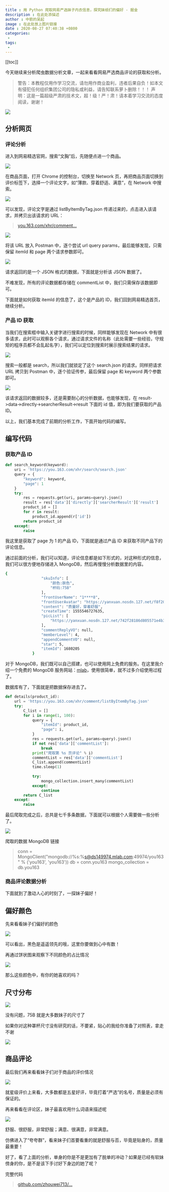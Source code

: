 ```yaml
---
title : 用 Python 爬取网易严选妹子内衣信息，探究妹纸们的偏好 - 掘金
description : 在此处添描述
author : 中箭的吴起
image : 在此处放上图片链接
date : 2020-08-27 07:40:38 +0800
categories:
 -
tags:
 -
---
```

[[toc]]

今天继续来分析爬虫数据分析文章，一起来看看网易严选商品评论的获取和分析。

> 警告：本教程仅用作学习交流，请勿用作商业盈利，违者后果自负！如本文有侵犯任何组织集团公司的隐私或利益，请告知联系萝卜删除！！！ 声明：这是一篇超级严肃的技术文，超！级！严！肃！请本着学习交流的态度阅读，谢谢！

![](https://user-gold-cdn.xitu.io/2019/10/16/16dd246dc8c21ef5?imageView2/0/w/1280/h/960/format/webp/ignore-error/1)

分析网页
----

### 评论分析

进入到网易精选官网，搜索“文胸”后，先随便点进一个商品。

![](https://user-gold-cdn.xitu.io/2019/10/16/16dd2470a0fbd697?imageView2/0/w/1280/h/960/format/webp/ignore-error/1)

在商品页面，打开 Chrome 的控制台，切换至 Network 页，再把商品页面切换到评价标签下，选择一个评论文字，如“薄款、穿着舒适、满意”，在 Network 中搜索。

![](https://user-gold-cdn.xitu.io/2019/10/16/16dd247232fd2dfb?imageView2/0/w/1280/h/960/format/webp/ignore-error/1)

可以发现，评论文字是通过 listByItemByTag.json 传递过来的，点击进入该请求，并拷贝出该请求的 URL：

> [you.163.com/xhr/comment…](https://you.163.com/xhr/comment/listByItemByTag.json?csrf_token=060f4782bf9fda38128cfaeafb661f8c&__timestamp=1571106038283&itemId=1616018&tag=%E5%85%A8%E9%83%A8&size=20&page=1&orderBy=0&oldItemTag=%E5%85%A8%E9%83%A8&oldItemOrderBy=0&tagChanged=0)

![](https://user-gold-cdn.xitu.io/2019/10/16/16dd2475537d2456?imageView2/0/w/1280/h/960/format/webp/ignore-error/1)

将该 URL 放入 Postman 中，逐个尝试 url query params，最后能够发现，只需保留 itemId 和 page 两个请求参数即可。

![](https://user-gold-cdn.xitu.io/2019/10/16/16dd24769877f946?imageView2/0/w/1280/h/960/format/webp/ignore-error/1)

请求返回的是一个 JSON 格式的数据，下面就是分析该 JSON 数据了。

不难发现，所有的评论数据都存储在 commentList 中，我们只需保存该数据即可。

下面就是如何获取 itemId 的信息了，这个是产品的 ID，我们回到网易精选首页，继续分析。

### 产品 ID 获取

当我们在搜索框中输入关键字进行搜索的时候，同样能够发现在 Network 中有很多请求，此时可以观察各个请求，通过请求文件的名称（此处需要一些经验，守规矩的程序员都不会乱起名字），我们可以定位到搜索时展示搜索结果的请求。

![](https://user-gold-cdn.xitu.io/2019/10/16/16dd24786e038bf4?imageView2/0/w/1280/h/960/format/webp/ignore-error/1)

搜索一般都是 search，所以我们就锁定了这个 search.json 的请求。同样把请求 URL 拷贝到 Postman 中，逐个验证传参，最后保留 page 和 keyword 两个参数即可。

![](https://user-gold-cdn.xitu.io/2019/10/16/16dd247b5764cdf8?imageView2/0/w/1280/h/960/format/webp/ignore-error/1)

该请求返回的数据较多，还是需要耐心的分析数据，也能够发现，在 result->data->directly->searcherResult->result 下面的 id 值，即为我们要获取的产品 ID。

以上，我们基本完成了前期的分析工作，下面开始代码的编写。

编写代码
----

### 获取产品 ID

```py
def search_keyword(keyword):
    uri = 'https://you.163.com/xhr/search/search.json'
    query = {
        "keyword": keyword,
        "page": 1
    }
    try:
        res = requests.get(uri, params=query).json()
        result = res['data']['directly']['searcherResult']['result']
        product_id = []
        for r in result:
            product_id.append(r['id'])
        return product_id
    except:
        raise
```

我这里是获取了 page 为 1 的产品 ID，下面就是通过产品 ID 来获取不同产品下的评论信息。

通过前面的分析，我们可以知道，评论信息都是如下形式的，对这种形式的信息，我们可以很方便地存储进入 MongoDB，然后再慢慢分析数据里的内容。

```bash
{
                "skuInfo": [
                    "颜色:肤色",
                    "杯码:75B"
                ],
                "frontUserName": "1****8",
                "frontUserAvatar": "https://yanxuan.nosdn.127.net/f8f20a77db47b8c66c531c14c8b38ee7.jpg",
                "content": "质量好，穿着舒服",
                "createTime": 1555546727635,
                "picList": [
                    "https://yanxuan.nosdn.127.net/742f28186d805571e4b3f28faa412941.jpg"
                ],
                "commentReplyVO": null,
                "memberLevel": 4,
                "appendCommentVO": null,
                "star": 5,
                "itemId": 1680205
            }
```

对于 MongoDB，我们既可以自己搭建，也可以使用网上免费的服务。在这里我介绍一个免费的 MongoDB 服务网站：[mlab](https://mlab.com/home)，使用很简单，就不过多介绍使用过程了。

数据库有了，下面就是把数据保存进去了。

```py
def details(product_id):
    url = 'https://you.163.com/xhr/comment/listByItemByTag.json'
    try:
        C_list = []
        for i in range(1, 100):
            query = {
                "itemId": product_id,
                "page": i,
            }
            res = requests.get(url, params=query).json()
            if not res['data']['commentList']:
                break
            print("爬取第 %s 页评论" % i)
            commentList = res['data']['commentList']
            C_list.append(commentList)
            time.sleep(1)
            
            try:
                mongo_collection.insert_many(commentList)
            except:
                continue
        return C_list
    except:
        raise
```

最后爬取完成之后，总共是七千多条数据，下面就可以根据个人需要做一些分析了。

![](https://user-gold-cdn.xitu.io/2019/10/16/16dd247f963e5d06?imageView2/0/w/1280/h/960/format/webp/ignore-error/1)

爬取的数据 MongoDB 链接

> conn = MongoClient("mongodb://%s:%s@ds149974.mlab.com:49974/you163" % ('you163', 'you163')) db = conn.you163 mongo_collection = db.you163

### 商品评论数据分析

下面就到了激动人心的时刻了，一探妹子偏好！

偏好颜色
----

先来看看妹子们偏好的颜色

![](https://user-gold-cdn.xitu.io/2019/10/16/16dd24819b9611dc?imageView2/0/w/1280/h/960/format/webp/ignore-error/1)

可以看出，黑色是遥遥领先的哦，这里你要做到心中有数！

再通过饼状图来观察下不同颜色的占比情况

![](https://user-gold-cdn.xitu.io/2019/10/16/16dd24830bcff292?imageView2/0/w/1280/h/960/format/webp/ignore-error/1)

那么这些颜色中，有你的她喜欢的吗？

尺寸分布
----

![](https://user-gold-cdn.xitu.io/2019/10/16/16dd2484a433d5a9?imageView2/0/w/1280/h/960/format/webp/ignore-error/1)

没有问题，75B 就是大多数妹子的尺寸了

如果你对这种罩杯尺寸没有研究的话，不要紧，贴心的我给你准备了对照表，拿走不谢

![](https://user-gold-cdn.xitu.io/2019/10/16/16dd24871f3a4ceb?imageView2/0/w/1280/h/960/format/webp/ignore-error/1)

商品评论
----

最后我们再来看看妹子们对于商品的评价情况

![](https://user-gold-cdn.xitu.io/2019/10/16/16dd248893024570?imageView2/0/w/1280/h/960/format/webp/ignore-error/1)

就星级评价上来看，大多数都是五星好评，毕竟打着“严选”的名号，质量是必须有保证的。

再来看看在评论区，妹子最喜欢用什么词语来描述呢

![](https://user-gold-cdn.xitu.io/2019/10/16/16dd248a442a92e6?imageView2/0/w/1280/h/960/format/webp/ignore-error/1)

舒服、很舒服，非常舒服；满意、很满意，非常满意。

仿佛进入了“夸夸群”，看来妹子们首要看重的就是舒服与否，毕竟是贴身的，质量最重要！

好了，看了上面的分析，单身的你是不是更加有了脱单的冲动？如果是已经有软妹傍身的你，是不是该下手讨好下身边的她了呢？

完整代码

> [github.com/zhouwei713/…](https://github.com/zhouwei713/data_analysis/tree/master/you163_spider)
